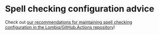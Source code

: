 # Spell checking configuration advice

Check out [our recommendations for maintaining spell checking configuration in the Lombiq/GitHub.Actions repository](https://github.com/Lombiq/GitHub-Actions/blob/dev/.github/actions/spelling/advice.md)!
